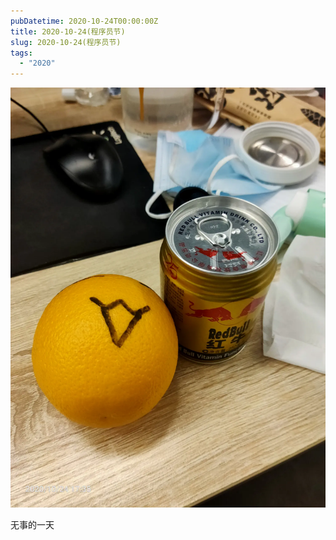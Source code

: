 ```yaml
---
pubDatetime: 2020-10-24T00:00:00Z
title: 2020-10-24(程序员节)
slug: 2020-10-24(程序员节)
tags:
  - "2020"
---
```


![](../../img/6904315-ffcc49ee40539c69.jpg)

无事的一天
